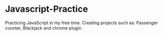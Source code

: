 # Javascript-Practice
Practicing JavaScript in my free time.
Creating projects such as: Passenger counter, Blackjack and chrome plugin.
